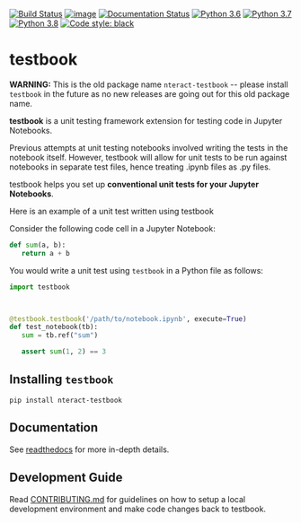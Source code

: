 [![Build Status](https://github.com/nteract/testbook/workflows/CI/badge.svg)](https://github.com/nteract/testbook/actions)
[![image](https://codecov.io/github/nteract/testbook/coverage.svg?branch=master)](https://codecov.io/github/nteract/testbook?branch=master)
[![Documentation Status](https://readthedocs.org/projects/test-book/badge/?version=latest)](https://test-book.readthedocs.io/en/latest/?badge=latest)
[![Python 3.6](https://img.shields.io/badge/python-3.6-blue.svg)](https://www.python.org/downloads/release/python-360/)
[![Python 3.7](https://img.shields.io/badge/python-3.7-blue.svg)](https://www.python.org/downloads/release/python-370/)
[![Python 3.8](https://img.shields.io/badge/python-3.8-blue.svg)](https://www.python.org/downloads/release/python-380/)
[![Code style: black](https://img.shields.io/badge/code%20style-black-000000.svg)](https://github.com/ambv/black)

# testbook

**WARNING:** This is the old package name `nteract-testbook` -- please install `testbook` in the
future as no new releases are going out for this old package name.

**testbook** is a unit testing framework extension for testing code in Jupyter Notebooks.

Previous attempts at unit testing notebooks involved writing the tests in the notebook itself.
However, testbook will allow for unit tests to be run against notebooks in separate test files,
hence treating .ipynb files as .py files.

testbook helps you set up **conventional unit tests for your Jupyter Notebooks**.

Here is an example of a unit test written using testbook

Consider the following code cell in a Jupyter Notebook:

```python
def sum(a, b):
   return a + b
```

You would write a unit test using `testbook` in a Python file as follows:

```python
import testbook



@testbook.testbook('/path/to/notebook.ipynb', execute=True)
def test_notebook(tb):
   sum = tb.ref("sum")

   assert sum(1, 2) == 3
```

## Installing `testbook`

```{code-block} bash
pip install nteract-testbook
```

## Documentation

See [readthedocs](https://test-book.readthedocs.io/en/latest/) for more in-depth details.

## Development Guide

Read [CONTRIBUTING.md](./CONTRIBUTING.md) for guidelines on how to setup a local development environment and make code changes back to testbook.
